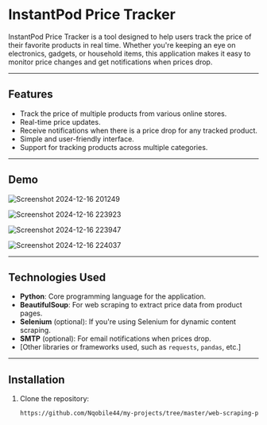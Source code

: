 # InstantPod Price Tracker

InstantPod Price Tracker is a tool designed to help users track the price of their favorite products in real time. Whether you're keeping an eye on electronics, gadgets, or household items, this application makes it easy to monitor price changes and get notifications when prices drop.

---

## Features

- Track the price of multiple products from various online stores.
- Real-time price updates.
- Receive notifications when there is a price drop for any tracked product.
- Simple and user-friendly interface.
- Support for tracking products across multiple categories.

---

## Demo

![Screenshot 2024-12-16 201249](https://github.com/user-attachments/assets/ceba2f3d-8727-4f3f-afed-040454a1f733)

![Screenshot 2024-12-16 223923](https://github.com/user-attachments/assets/c85c112b-5358-4294-b38d-0792cc07846f)

![Screenshot 2024-12-16 223947](https://github.com/user-attachments/assets/d5408dd6-4ed1-4685-98fe-5e97653a21c1)

![Screenshot 2024-12-16 224037](https://github.com/user-attachments/assets/dc174a37-39a3-4cc8-b9d4-e080f4d29d93)

---

## Technologies Used

- **Python**: Core programming language for the application.
- **BeautifulSoup**: For web scraping to extract price data from product pages.
- **Selenium** (optional): If you're using Selenium for dynamic content scraping.
- **SMTP** (optional): For email notifications when prices drop.
- [Other libraries or frameworks used, such as `requests`, `pandas`, etc.]

---

## Installation

1. Clone the repository:
   ```bash
   https://github.com/Nqobile44/my-projects/tree/master/web-scraping-projects/instantpod-s-price-tracker
